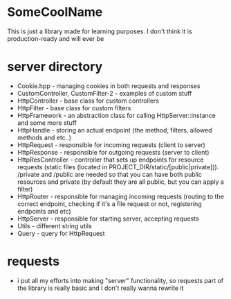 # SomeCoolName
This is just a library made for learning purposes. I don't think it is production-ready and will ever be


# server directory
- Cookie.hpp - managing cookies in both requests and responses
- CustomController, CustomFilter-2 - examples of custom stuff
- HttpController - base class for custom controllers
- HttpFilter - base class for custom filters
- HttpFramework - an abstraction class for calling HttpServer::instance and some more stuff 
- HttpHandle - storing an actual endpoint (the method, filters, allowed methods and etc..)
- HttpRequest - responsible for incoming requests (client to server)
- HttpResponse - responsible for outgoing requests (server to client)
- HttpResController - controller that sets up endpoints for resource requests (static files (located in PROJECT_DIR/static/\[public|private\])).
/private and /public are needed so that you can have both public resources and private (by default they are all public, but you can apply a filter)
- HttpRouter - responsible for managing incoming requests (routing to the correct endpoint, checking if it's a file request or not, registering endpoints and etc) 
- HttpServer - responsible for starting server, accepting requests
- Utils - different string utils
- Query - query for HttpRequest


# requests
- i put all my efforts into making "server" functionality, so requests part of the library is really basic and I don't really wanna rewrite it